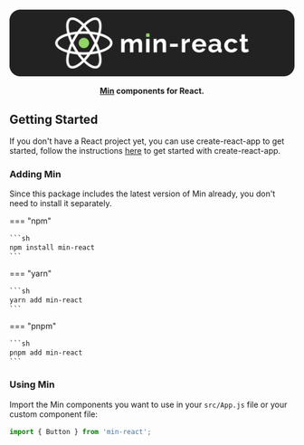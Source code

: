#

<p align="center">
  <img src="assets/banner.png" alt="min-react" width="700" />
</p>

<p align="center">
  <b><a href="http://mincss.com/">Min</a> components for React.</b>
</p>

## Getting Started

If you don't have a React project yet, you can use create-react-app to get started, follow the instructions [here](https://create-react-app.dev/docs/getting-started/) to get started with create-react-app.

### Adding Min

Since this package includes the latest version of Min already, you don't need to install it separately.

=== "npm"

    ```sh
    npm install min-react
    ``` 

=== "yarn"

    ```sh
    yarn add min-react
    ``` 

=== "pnpm"

    ```sh
    pnpm add min-react
    ```

### Using Min

Import the Min components you want to use in your `src/App.js` file or your custom component file:

```js
import { Button } from 'min-react';
```